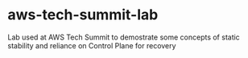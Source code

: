 # aws-tech-summit-lab
Lab used at AWS Tech Summit to demostrate some concepts of static stability and reliance on Control Plane for recovery
